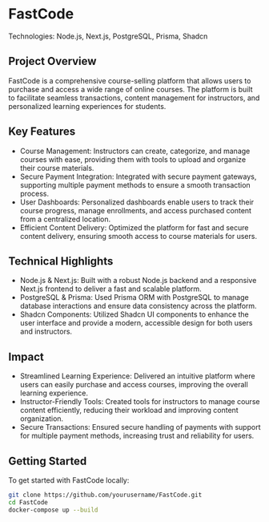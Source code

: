 # FastCode

Technologies: Node.js, Next.js, PostgreSQL, Prisma, Shadcn

## Project Overview

FastCode is a comprehensive course-selling platform that allows users to purchase and access a wide range of online courses. The platform is built to facilitate seamless transactions, content management for instructors, and personalized learning experiences for students.

## Key Features

- Course Management: Instructors can create, categorize, and manage courses with ease, providing them with tools to upload and organize their course materials.
- Secure Payment Integration: Integrated with secure payment gateways, supporting multiple payment methods to ensure a smooth transaction process.
- User Dashboards: Personalized dashboards enable users to track their course progress, manage enrollments, and access purchased content from a centralized location.
- Efficient Content Delivery: Optimized the platform for fast and secure content delivery, ensuring smooth access to course materials for users.

## Technical Highlights

- Node.js & Next.js: Built with a robust Node.js backend and a responsive Next.js frontend to deliver a fast and scalable platform.
- PostgreSQL & Prisma: Used Prisma ORM with PostgreSQL to manage database interactions and ensure data consistency across the platform.
- Shadcn Components: Utilized Shadcn UI components to enhance the user interface and provide a modern, accessible design for both users and instructors.

## Impact

- Streamlined Learning Experience: Delivered an intuitive platform where users can easily purchase and access courses, improving the overall learning experience.
- Instructor-Friendly Tools: Created tools for instructors to manage course content efficiently, reducing their workload and improving content organization.
- Secure Transactions: Ensured secure handling of payments with support for multiple payment methods, increasing trust and reliability for users.

## Getting Started

To get started with FastCode locally:

```bash
git clone https://github.com/yourusername/FastCode.git
cd FastCode
docker-compose up --build
